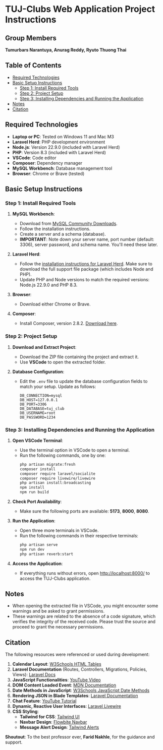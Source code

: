 # TUJ-Clubs Web Application Project Instructions

## Group Members

**Tumurbars Narantuya, Anurag Reddy, Ryuto Thuong Thai**

## Table of Contents

-   [Required Technologies](#required-technologies)
-   [Basic Setup Instructions](#basic-setup-instructions)
    -   [Step 1: Install Required Tools](#step-1-install-required-tools)
    -   [Step 2: Project Setup](#step-2-project-setup)
    -   [Step 3: Installing Dependencies and Running the Application](#step-3-installing-dependencies-and-running-the-application)
-   [Notes](#notes)
-   [Citation](#citation)

## Required Technologies

-   **Laptop or PC**: Tested on Windows 11 and Mac M3
-   **Laravel Herd**: PHP development environment
-   **Node.js**: Version 22.9.0 (included with Laravel Herd)
-   **PHP**: Version 8.3 (included with Laravel Herd)
-   **VSCode**: Code editor
-   **Composer**: Dependency manager
-   **MySQL Workbench**: Database management tool
-   **Browser**: Chrome or Brave (tested)

## Basic Setup Instructions

### Step 1: Install Required Tools

1. **MySQL Workbench**:

    - Download from [MySQL Community Downloads](https://dev.mysql.com/downloads/workbench/).
    - Follow the installation instructions.
    - Create a server and a schema (database).
    - **IMPORTANT**: Note down your server name, port number (default: 3306), server password, and schema name. You'll need these later.

2. **Laravel Herd**:

    - Follow the [installation instructions for Laravel Herd](https://herd.laravel.com/). Make sure to download the full support file package (which includes Node and PHP).
    - Update PHP and Node versions to match the required versions: Node.js 22.9.0 and PHP 8.3.

3. **Browser**:

    - Download either Chrome or Brave.

4. **Composer**:

    - Install Composer, version 2.8.2. [Download here](https://getcomposer.org/download/).

### Step 2: Project Setup

1. **Download and Extract Project**:

    - Download the ZIP file containing the project and extract it.
    - Use **VSCode** to open the extracted folder.

2. **Database Configuration**:

    - Edit the `.env` file to update the database configuration fields to match your setup. Update as follows:
        ```env
        DB_CONNECTION=mysql
        DB_HOST=127.0.0.1
        DB_PORT=3306
        DB_DATABASE=tuj_club
        DB_USERNAME=root
        DB_PASSWORD=1234
        ```

### Step 3: Installing Dependencies and Running the Application

1. **Open VSCode Terminal**:

    - Use the terminal option in VSCode to open a terminal.
    - Run the following commands, one by one:
        ```sh
        php artisan migrate:fresh
        composer install
        composer require laravel/socialite
        composer require livewire/livewire
        php artisan install:broadcasting
        npm install
        npm run build
        ```

2. **Check Port Availability**:

    - Make sure the following ports are available: **5173**, **8000**, **8080**.

3. **Run the Application**:

    - Open three more terminals in VSCode.
    - Run the following commands in their respective terminals:
        ```sh
        php artisan serve
        npm run dev
        php artisan reverb:start
        ```

4. **Access the Application**:

    - If everything runs without errors, open [http://localhost:8000/](http://localhost:8000/) to access the TUJ-Clubs application.

## Notes

-   When opening the extracted file in VSCode, you might encounter some warnings and be asked to grant permissions.
-   These warnings are related to the absence of a code signature, which verifies the integrity of the received code. Please trust the source and proceed to grant the necessary permissions.

## Citation

The following resources were referenced or used during development:

1. **Calendar Layout**: [W3Schools HTML Tables](https://www.w3schools.com/html/html_tables.asp)
2. **Laravel Documentation** (Routes, Controllers, Migrations, Policies, Views): [Laravel Docs](https://laravel.com/docs/11.x)
3. **JavaScript Functionalities**: [YouTube Video](https://www.youtube.com/watch?v=C-rODtCYUbo)
4. **DOM Content Loaded Event**: [MDN Documentation](https://developer.mozilla.org/en-US/docs/Web/API/Document/DOMContentLoaded_event)
5. **Date Methods in JavaScript**: [W3Schools JavaScript Date Methods](https://www.w3schools.com/js/js_date_methods.asp)
6. **Rendering JSON in Blade Templates**: [Laravel Documentation](https://laravel.com/docs/10.x/blade#rendering-json)
7. **Chat Feature**: [YouTube Tutorial](https://www.youtube.com/watch?v=RPRVMbR75KI)
8. **Dynamic, Reactive User Interfaces**: [Laravel Livewire](https://laravel-livewire.com/)
9. **CSS Styling**:
    - **Tailwind for CSS**: [Tailwind UI](https://tailwindui.com/components)
    - **Navbar Design**: [Flowbite Navbar](https://flowbite.com/docs/components/navbar/)
    - **Message Alert Design**: [Tailwind Alerts](https://tailwindui.com/components/application-ui/feedback/alerts)

**Shoutout**: To the best professor ever, **Farid Nakhle**, for the guidance and support.
